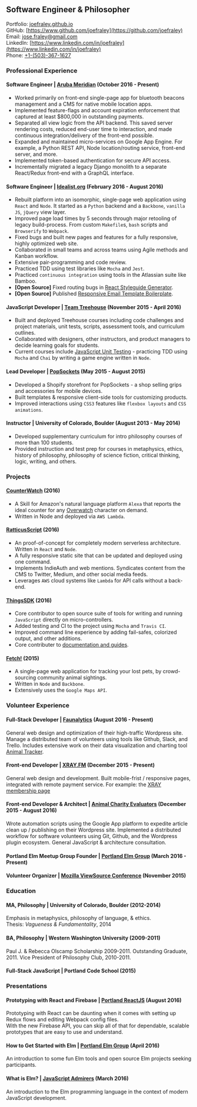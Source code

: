 ## Software Engineer & Philosopher  
Portfolio: [joefraley.github.io](https://joefraley.github.io)  
GitHub: [https://www.github.com/joefraley](https://github.com/joefraley)  
Email: [jose.fraley@gmail.com](mailto:jose.fraley@gmail.com)  
LinkedIn: [https://www.linkedin.com/in/joefraley](https://www.linkedin.com/in/joefraley)  
Phone: [+1-(503)-367-1627](tel:+1-503-367-1627)  

### Professional Experience  
#### Software Engineer |  [Aruba Meridian](http://meridianapps.com/) (October 2016 - Present)
+ Worked primarily on front-end single-page app for bluetooth beacons management and a CMS for native mobile location apps.  
+ Implemented feature-flags and account expiration enforcement that captured at least $800,000 in outstanding payments.  
+ Separated all view logic from the API backend.  This saved server rendering costs, reduced end-user time to interaction, and made continuous integration/delivery of the front-end possible.  
+ Expanded and maintained micro-services on Google App Engine. For example, a Python REST API, Node location/routing service, front-end server, and more.  
+ Implemented token-based authentication for secure API access.  
+ Incrementally migrated a legacy Django monolith to a separate React/Redux front-end with a GraphQL interface.  

#### Software Engineer |  [Idealist.org](http://www.idealist.org) (February 2016 - August 2016)
+ Rebuilt platform into an isomorphic, single-page web application using `React` and `Node`. It started as a `Python` backend and a `Backbone`, `vanilla JS`, `jQuery` view layer.  
+ Improved page load times by 5 seconds through major retooling of legacy build-process. From custom `Makefile`s, `bash` scripts and `Browserify` to `Webpack`.  
+ Fixed bugs and built new pages and features for a fully responsive, highly  optimized web site.  
+ Collaborated in small teams and across teams using Agile methods and Kanban workflow.  
+ Extensive pair-programming and code review.  
+ Practiced TDD using test libraries like `Mocha` and `Jest`.  
+ Practiced `continuous integration` using tools in the Atlassian suite like Bamboo.  
+ **[Open Source]** Fixed routing bugs in [React Styleguide Generator](https://github.com/pocotan001/react-styleguide-generator).  
+ **[Open Source]** Published [Responsive Email Template Boilerplate](https://github.com/joefraley/responsive-email-template-boilerplate).  

#### JavaScript Developer | [Team Treehouse](https://www.teamtreehouse.com/) (November 2015 - April 2016)  
+ Built and deployed Treehouse courses including code challenges and project materials, unit tests, scripts, assessment tools, and curriculum outlines.  
+ Collaborated with designers, other instructors, and product managers to decide learning goals for students.  
+ Current courses include [JavaScript Unit Testing](https://teamtreehouse.com/library/javascript-unit-testing) - practicing TDD using `Mocha` and `Chai` by writing a game engine written in `Node`.

#### Lead Developer | [PopSockets](https://www.popsockets.com) (May 2015 - August 2015)  
+ Developed a Shopify storefront for PopSockets - a shop selling grips and accessories for mobile devices.  
+ Built templates & responsive client-side tools for customizing products. 
+ Improved interactions using `CSS3` features like `flexbox layouts` and `CSS animations`.  

#### Instructor | University of Colorado, Boulder (August 2013 - May 2014)  
+ Developed supplementary curriculum for intro philosophy courses of more than 100 students.  
+ Provided instruction and test prep for courses in metaphysics, ethics, history of philosophy, philosophy of science fiction, critical thinking, logic, writing, and others.

### Projects  
#### [CounterWatch](http://www.alexaskillstore.com/other/watchcounter/39162) (2016)
+ A Skill for Amazon's natural language platform `Alexa` that reports the ideal counter for any [Overwatch](https://playoverwatch.com/en-us/) character on demand.  
+ Written in Node and deployed via `AWS Lambda`.

#### [RatticusScript](https://www.ratticusscript.com) (2016)
+ An proof-of-concept for completely modern serverless architecture. Written in `React` and `Node`.  
+ A fully responsive static site that can be updated and deployed using one command.  
+ Implements IndieAuth and web mentions. Syndicates content from the CMS to Twitter, Medium, and other social media feeds.  
+ Leverages `AWS` cloud systems like `Lambda` for API calls without a back-end.

#### [ThingsSDK](https://github.com/thingsSDK/thingssdk-cli) (2016)
+ Core contributor to open source suite of tools for writing and running `JavaScript` directly on micro-controllers.  
+ Added testing and CI to the project using `Mocha` and `Travis CI`.  
+ Improved command line experience by adding fail-safes, colorized output, and other additions.  
+ Core contributer to [documentation and guides](https://guides.thingssdk.com/).  

#### [Fetch!](http://www.fetch.love) (2015)
+ A single-page web application for tracking your lost pets, by crowd-sourcing community animal sightings.  
+ Written in `Node` and `Backbone`.  
+ Extensively uses the `Google Maps API`.  

### Volunteer Experience  
#### Full-Stack Developer | [Faunalytics](https://faunalytics.org/) (August 2016 - Present)  
General web design and optimization of their high-traffic Wordpress site. Manage a distributed team of volunteers using tools like Github, Slack, and Trello. Includes extensive work on their data visualization and charting tool [Animal Tracker](https://faunalytics.org/animaltracker/).

#### Front-end Developer | [**XRAY.FM**](https://www.xray.fm) (December 2015 - Present)  
General web design and development. Built mobile-frist / responsive pages, integrated with remote payment service.   For example: the [XRAY membership page](http://xray.fm/membership)  

#### Front-end Developer & Architect | [Animal Charity Evaluators](https://www.animalcharityevaluators.org/) (December 2015 - August 2016)  
Wrote automation scripts using the Google App platform to expedite article clean up / publishing on their Wordpress site. Implemented a distributed workflow for software volunteers using Git, Github, and the Wordpress plugin ecosystem. General JavaScript & architecture consultation.  

#### Portland Elm Meetup Group Founder | [Portland Elm Group](https://www.meetup.com/portlandelm/) (March 2016 - Present)  

#### Volunteer Organizer | [Mozilla ViewSource Conference](https://viewsourceconf.org/) (November 2015)  

### Education   
#### MA, Philosophy | University of Colorado, Boulder (2012-2014)    
Emphasis in metaphysics, philosophy of language, & ethics.  
Thesis: *Vagueness & Fundamentality*, 2014  

#### BA, Philosophy | Western Washington University (2009-2011)    
Paul J. & Rebecca Olscamp Scholarship 2009-2011. Outstanding Graduate, 2011.  Vice President of Philosophy Club, 2010-2011.  

#### Full-Stack JavaScript | Portland Code School (2015)    

### Presentations  
#### Prototyping with React and Firebase | [Portland ReactJS](http://www.meetup.com/Portland-ReactJS/events/233069449/) (August 2016)  
Prototyping with React can be daunting when it comes with setting up Redux flows and editing Webpack config files.  
With the new Firebase API, you can skip all of that for dependable, scalable prototypes that are easy to use and understand.

#### How to Get Started with Elm | [Portland Elm Group](https://www.meetup.com/portlandelm/events/228818726/) (April 2016)  
An introduction to some fun Elm tools and open source Elm projects seeking participants.  

#### What is Elm? | [JavaScript Admirers](https://www.meetup.com/Portland-JavaScript-Admirers/photos/26839880/) (March 2016)  
An introduction to the Elm programming language in the context of modern JavaScript development.  
